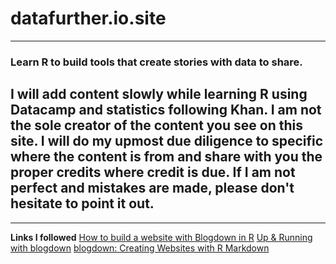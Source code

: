 # datafurther.io.site
---
### Learn R to build tools that create stories with data to share.
## I will add content slowly while learning R using Datacamp and statistics following Khan. I am not the sole creator of the content you see on this site. I will do my upmost due diligence to specific where the content is from and share with you the proper credits where credit is due. If I am not perfect and mistakes are made, please don't hesitate to point it out.
---
**Links I followed**
[How to build a website with Blogdown in R](https://www.storybench.org/how-to-build-a-website-with-blogdown-in-r/)
[Up & Running with blogdown](https://alison.rbind.io/post/2017-06-12-up-and-running-with-blogdown/)
[blogdown: Creating Websites with R Markdown](https://bookdown.org/yihui/blogdown/)

